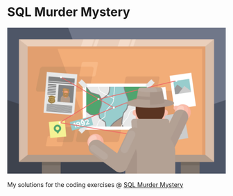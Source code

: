 # SQL Murder Mystery
![sql-murder-mystery-logo](/resources/images/sql-murder-mystery-logo.png)

My solutions for the coding exercises @ [SQL Murder Mystery](https://mystery.knightlab.com)